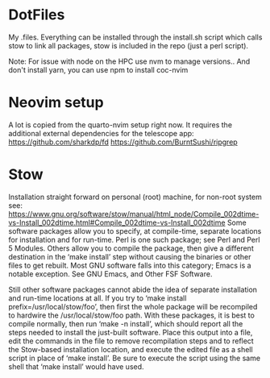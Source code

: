 # DotFiles

My .files. Everything can be installed through the install.sh script which calls stow to link all packages, stow is included in the repo (just a perl script).

Note:
For issue with node on the HPC use nvm to manage versions.. And don't install yarn, you can use npm to install coc-nvim

# Neovim setup
A lot is copied from the quarto-nvim setup right now. It requires the additional external dependencies for the telescope app:
https://github.com/sharkdp/fd
https://github.com/BurntSushi/ripgrep

# Stow
Installation straight forward on personal (root) machine, for non-root system see:
https://www.gnu.org/software/stow/manual/html_node/Compile_002dtime-vs-Install_002dtime.html#Compile_002dtime-vs-Install_002dtime
Some software packages allow you to specify, at compile-time, separate locations for installation and for run-time. Perl is one such package; see Perl and Perl 5 Modules. Others allow you to compile the package, then give a different destination in the ‘make install’ step without causing the binaries or other files to get rebuilt. Most GNU software falls into this category; Emacs is a notable exception. See GNU Emacs, and Other FSF Software.

Still other software packages cannot abide the idea of separate installation and run-time locations at all. If you try to ‘make install prefix=/usr/local/stow/foo’, then first the whole package will be recompiled to hardwire the /usr/local/stow/foo path. With these packages, it is best to compile normally, then run ‘make -n install’, which should report all the steps needed to install the just-built software. Place this output into a file, edit the commands in the file to remove recompilation steps and to reflect the Stow-based installation location, and execute the edited file as a shell script in place of ‘make install’. Be sure to execute the script using the same shell that ‘make install’ would have used.
